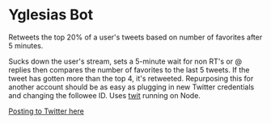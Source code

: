 # Yglesias Bot

Retweets the top 20% of a user's tweets based on number of favorites after 5 minutes.

Sucks down the user's stream, sets a 5-minute wait for non RT's or @ replies then compares the number of favorites to the last 5 tweets. If the tweet has gotten more than the top 4, it's retweeted. Repurposing this for another account should be as easy as plugging in new Twitter credentials and changing the followee ID. Uses [twit](https:www.npmjs.com/package/twit) running on Node.

[Posting to Twitter here](https://twitter.com/yglesias_bot)